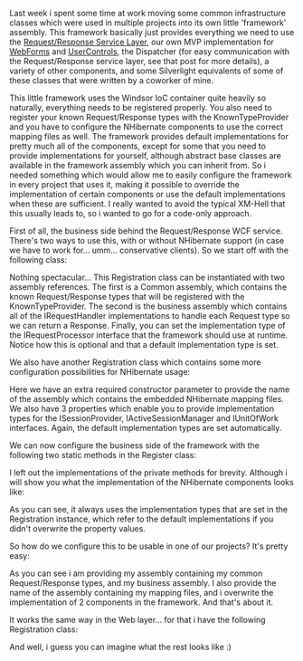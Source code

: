 Last week i spent some time at work moving some common infrastructure classes which were used in multiple projects into its own little 'framework' assembly. This framework basically just provides everything we need to use the <a href="/blog/2008/07/the-request-response-service-layer/">Request/Response Service Layer</a>, our own MVP implementation for <a href="/blog/2008/07/how-to-write-testable-aspnet-webforms/">WebForms</a> and <a href="/blog/2008/10/how-to-write-testable-aspnet-usercontrols/">UserControls</a>, the Dispatcher (for easy communication with the Request/Response service layer, see that post for more details), a variety of other components,  and some Silverlight equivalents of some of these classes that were written by a coworker of mine.  

This little framework uses the Windsor IoC container quite heavily so naturally, everything needs to be registered properly.  You also need to register your known Request/Response types with the KnownTypeProvider and you have to configure the NHibernate components to use the correct mapping files as well.  The framework provides default implementations for pretty much all of the components, except for some that you need to provide implementations for yourself, although abstract base classes are available in the framework assembly which you can inherit from.  So i needed something which would allow me to easily configure the framework in every project that uses it, making it possible to override the implementation of certain components or use the default implementations when these are sufficient.  I really wanted to avoid the typical XM-Hell that this usually leads to, so i wanted to go for a code-only approach.  

First of all, the business side behind the Request/Response WCF service.  There's two ways to use this, with or without NHibernate support (in case we have to work for... umm... conservative clients).  So we start off with the following class:

<script src="https://gist.github.com/3684199.js?file=s1.cs"></script>

Nothing spectacular... This Registration class can be instantiated with two assembly references.  The first is a Common assembly, which contains the known Request/Response types that will be registered with the KnownTypeProvider.  The second is the business assembly which contains all of the IRequestHandler implementations to handle each Request type so we can return a Response.   Finally, you can set the implementation type of the IRequestProcessor interface that the framework should use at runtime.  Notice how this is optional and that a default implementation type is set.

We also have another Registration class which contains some more configuration possibilities for NHibernate usage:

<script src="https://gist.github.com/3684199.js?file=s2.cs"></script>

Here we have an extra required constructor parameter to provide the name of the assembly which contains the embedded NHibernate mapping files.  We also have 3 properties which enable you to provide implementation types for the ISessionProvider, IActiveSessionManager and IUnitOfWork interfaces.  Again, the default implementation types are set automatically.

We can now configure the business side of the framework with the following two static methods in the Register class:

<script src="https://gist.github.com/3684199.js?file=s3.cs"></script>

I left out the implementations of the private methods for brevity.  Although i will show you what the implementation of the NHibernate components looks like:

<script src="https://gist.github.com/3684199.js?file=s4.cs"></script>

As you can see, it always uses the implementation types that are set in the Registration instance, which refer to the default implementations if you didn't overwrite the property values.

So how do we configure this to be usable in one of our projects? It's pretty easy:

<script src="https://gist.github.com/3684199.js?file=s5.cs"></script>

As you can see i am providing my assembly containing my common Request/Response types, and my business assembly.  I also provide the name of the assembly containing my mapping files, and i overwrite the implementation of 2 components in the framework.  And that's about it.

It works the same way in the Web layer... for that i have the following Registration class:

<script src="https://gist.github.com/3684199.js?file=s6.cs"></script>

And well, i guess you can imagine what the rest looks like :)